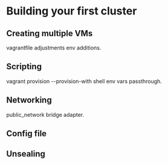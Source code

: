 # Building your first cluster

## Creating multiple VMs
vagrantfile adjustments
env additions.

## Scripting
vagrant provision --provision-with shell
env vars passthrough.

## Networking
public_network
bridge adapter.

## Config file

## Unsealing


